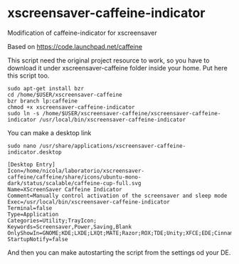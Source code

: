 # xscreensaver-caffeine-indicator
Modification of caffeine-indicator for xscreensaver

Based on https://code.launchpad.net/caffeine

This script need the original project resource to work, so you have to download it under xscreensaver-caffeine folder inside your home. Put here this script too.

~~~
sudo apt-get install bzr
cd /home/$USER/xscreensaver-caffeine
bzr branch lp:caffeine
chmod +x xscreensaver-caffeine-indicator
sudo ln -s /home/$USER/xscreensaver-caffeine/xscreensaver-caffeine-indicator /usr/local/bin/xscreensaver-caffeine-indicator
~~~

You can make a desktop link

~~~
sudo nano /usr/share/applications/xscreensaver-caffeine-indicator.desktop
~~~

~~~
[Desktop Entry]
Icon=/home/nicola/laboratorio/xscreensaver-caffeine/caffeine/share/icons/ubuntu-mono-dark/status/scalable/caffeine-cup-full.svg
Name=XScreenSaver Caffeine Indicator
Comment=Manually control activation of the screensaver and sleep mode
Exec=/usr/local/bin/xscreensaver-caffeine-indicator
Terminal=false
Type=Application
Categories=Utility;TrayIcon;
Keywords=Screensaver,Power,Saving,Blank
OnlyShowIn=GNOME;KDE;LXDE;LXQt;MATE;Razor;ROX;TDE;Unity;XFCE;EDE;Cinnamon;Pantheon;
StartupNotify=false
~~~

And then you can make autostarting the script from the settings od your DE. 
